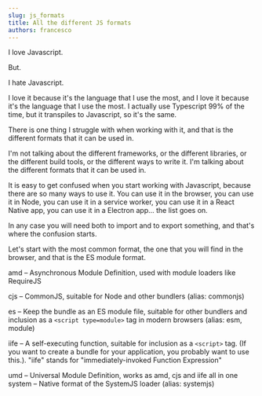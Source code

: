 ```yaml
---
slug: js_formats
title: All the different JS formats
authors: francesco
---
```


I love Javascript.

But.

I hate Javascript.

I love it because it's the language that I use the most, and I love it because
it's the language that I use the most. I actually use Typescript 99% of the
time, but it transpiles to Javascript, so it's the same.

There is one thing I struggle with when working with it, and that is the
different formats that it can be used in.

I'm not talking about the different frameworks, or the different libraries, or
the different build tools, or the different ways to write it. I'm talking about
the different formats that it can be used in.

It is easy to get confused when you start working with Javascript, because
there are so many ways to use it. You can use it in the browser,
you can use it in Node, you can use it in a
service worker, you can use it in a React Native app, you can use it in a
Electron app... the list goes on.

In any case you will need both to import and to export something, and that's
where the confusion starts.

Let's start with the most common format, the one that you will find in the
browser, and that is the ES module format.

amd – Asynchronous Module Definition, used with module loaders like RequireJS

cjs – CommonJS, suitable for Node and other bundlers (alias: commonjs)

es – Keep the bundle as an ES module file, suitable for other bundlers and
inclusion as a `<script type=module>` tag in modern browsers (alias: esm, module)

iife – A self-executing function, suitable for inclusion as a `<script>` tag. (If
you want to create a bundle for your application, you probably want to use
this.). "iife" stands for "immediately-invoked Function Expression"

umd – Universal Module Definition, works as amd, cjs and iife all in one
system – Native format of the SystemJS loader (alias: systemjs)
